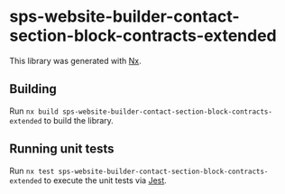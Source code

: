 # sps-website-builder-contact-section-block-contracts-extended

This library was generated with [Nx](https://nx.dev).

## Building

Run `nx build sps-website-builder-contact-section-block-contracts-extended` to build the library.

## Running unit tests

Run `nx test sps-website-builder-contact-section-block-contracts-extended` to execute the unit tests via [Jest](https://jestjs.io).
